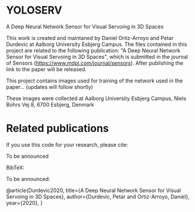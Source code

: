 # YOLOSERV

A Deep Neural Network Sensor for Visual Servoing in 3D Spaces

This work is created and maintaned by Daniel Ortiz-Arroyo and Petar Durdevic at Aalborg University Esbjerg Campus. The files contained in this project are related to the following publication: "A Deep Neural Network Sensor for Visual Servoing in 3D Spaces", which is submitted in the journal of Sensors (https://www.mdpi.com/journal/sensors). After publishing the link to the paper will be released. 

This project contains images used for training of the network used in the paper... (updates will follow shortly)

These images were collected at Aalborg University Esbjerg Campus, Niels Bohrs Vej 8, 6700 Esbjerg, Denmark

# Related publications

If you use this code for your research, please cite:

To be announced

BibTeX:

To be announced: 

@article{Durdevic2020,
  title={A Deep Neural Network Sensor for Visual Servoing in 3D Spaces},
  author={Durdevic, Petar and Ortiz-Arroyo, Daniel},
  year={2020},
}
